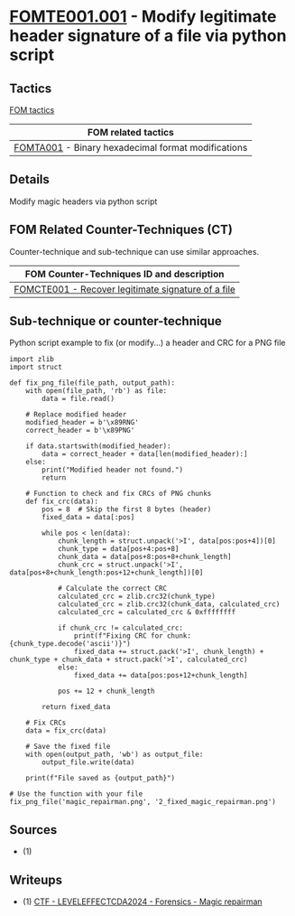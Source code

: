 # [FOMTE001.001](https://github.com/blue101010/FOM/blob/main/techniques/FOMTE001.001.md) - Modify legitimate header signature of a file via python script

## Tactics

[FOM tactics](https://github.com/blue101010/FOM/blob/main/tactics/tactics.md)

| FOM related tactics  |
| --------------------------------------- |
| [FOMTA001](https://github.com/blue101010/FOM/blob/main/tactics/FOMTA001.md) - Binary hexadecimal format modifications   |


## Details

Modify magic headers via python script


## FOM  Related Counter-Techniques (CT)

Counter-technique and sub-technique can use similar approaches.

| FOM Counter-Techniques ID and description  |
| --------------------------------------- |
| [FOMCTE001 - Recover legitimate signature of a file](https://github.com/blue101010/FOM/blob/main/countertechniques/FOMCTE001.md)   |

## Sub-technique or counter-technique

Python script example to fix (or modify...) a header and CRC for a PNG file

```
import zlib
import struct

def fix_png_file(file_path, output_path):
    with open(file_path, 'rb') as file:
        data = file.read()

    # Replace modified header
    modified_header = b'\x89RNG'
    correct_header = b'\x89PNG'

    if data.startswith(modified_header):
        data = correct_header + data[len(modified_header):]
    else:
        print("Modified header not found.")
        return

    # Function to check and fix CRCs of PNG chunks
    def fix_crc(data):
        pos = 8  # Skip the first 8 bytes (header)
        fixed_data = data[:pos]

        while pos < len(data):
            chunk_length = struct.unpack('>I', data[pos:pos+4])[0]
            chunk_type = data[pos+4:pos+8]
            chunk_data = data[pos+8:pos+8+chunk_length]
            chunk_crc = struct.unpack('>I', data[pos+8+chunk_length:pos+12+chunk_length])[0]

            # Calculate the correct CRC
            calculated_crc = zlib.crc32(chunk_type)
            calculated_crc = zlib.crc32(chunk_data, calculated_crc)
            calculated_crc = calculated_crc & 0xffffffff

            if chunk_crc != calculated_crc:
                print(f"Fixing CRC for chunk: {chunk_type.decode('ascii')}")
                fixed_data += struct.pack('>I', chunk_length) + chunk_type + chunk_data + struct.pack('>I', calculated_crc)
            else:
                fixed_data += data[pos:pos+12+chunk_length]

            pos += 12 + chunk_length

        return fixed_data

    # Fix CRCs
    data = fix_crc(data)

    # Save the fixed file
    with open(output_path, 'wb') as output_file:
        output_file.write(data)

    print(f"File saved as {output_path}")

# Use the function with your file
fix_png_file('magic_repairman.png', '2_fixed_magic_repairman.png')
```

## Sources

- (1) 

## Writeups

- (1)   [CTF - LEVELEFFECTCDA2024 - Forensics - Magic repairman](https://github.com/blue101010/writeups/blob/main/2024/LEVELEFFECTCDA2024/Forensics/Magic_repairman/magic_repairman.md)

